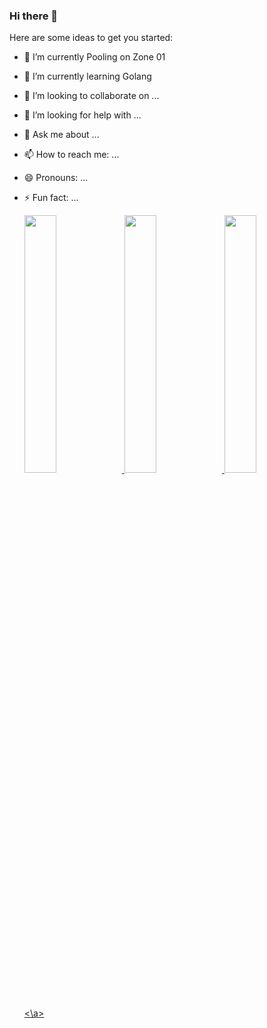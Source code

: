 ### Hi there 👋

Here are some ideas to get you started:

- 🔭 I’m currently Pooling on Zone 01 
- 🌱 I’m currently learning Golang 
- 👯 I’m looking to collaborate on ...
- 🤔 I’m looking for help with ...
- 💬 Ask me about ...
- 📫 How to reach me: ...
- 😄 Pronouns: ...
- ⚡ Fun fact: ...

    <a  href="https://github.com/yassineboucham">
        <img src="http://github-profile-summary-cards.vercel.app/api/cards/stats?username=OusamaTheCoder&theme=github_dark" width="32.5%">
        <img src="http://github-profile-summary-cards.vercel.app/api/cards/repos-per-language?username=OusamaTheCoder&theme=github_dark" width="32.5%">
        <img src="http://github-profile-summary-cards.vercel.app/api/cards/most-commit-language?username=OusamaTheCoder&theme=github_dark" width="32.5%">
  <\a>
